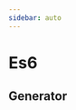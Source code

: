 ```yaml
---
sidebar: auto
---
```


# Es6

<!-- @include: ./const-let.md -->

<!-- @include: ./array.md -->

<!-- @include: ./arrow.md -->

<!-- @include: ./function.md -->

## Generator

<!-- @include: ./async-await.md -->

<!-- @include: ./reflect.md -->

<!-- @include: ./string.md -->


